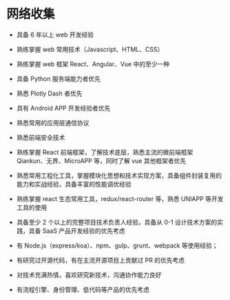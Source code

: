 # 网络收集

- 具备 6 年以上 web 开发经验
- 熟练掌握 web 常用技术（Javascript、HTML、CSS）
- 熟练掌握 web 框架 React、Angular、Vue 中的至少一种
- 具备 Python 服务端能力者优先
- 熟悉 Plotly Dash 者优先
- 具有 Android APP 开发经验者优先
- 熟悉常用的应用层通信协议
- 熟悉前端安全技术

- 熟练掌握 React 前端框架，了解技术底层，熟悉主流的微前端框架 Qiankun、无界、MicroAPP 等，同时了解 vue 其他框架者优先
- 熟悉常用工程化工具，掌握模块化思想和技术实现方案，具备组件封装复用的能力和实战经验，具备丰富的性能调优经验
- 熟练掌握 react 生态常用工具，redux/react-router 等，熟悉 UNIAPP 等开发工具的使用
- 具备至少 2 个以上的完整项目技术负责人经验，具备从 0-1 设计技术方案的实践，具备 SaaS 产品开发经验的优先考虑
- 有 Node.js（express/koa）、npm、gulp、grunt、webpack 等使用经验；
- 有研究过开源代码，有在主流开源项目上贡献过 PR 的优先考虑
- 对技术充满热情，喜欢研究新技术，沟通协作能力良好
- 有流程引擎、身份管理、低代码等产品的优先考虑


